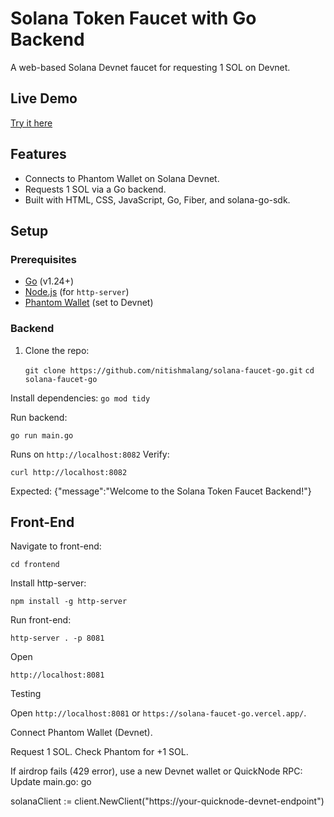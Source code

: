 # Solana Token Faucet with Go Backend
A web-based Solana Devnet faucet for requesting 1 SOL on Devnet.

## Live Demo
[Try it here](https://solana-faucet-go.vercel.app/)

## Features
- Connects to Phantom Wallet on Solana Devnet.
- Requests 1 SOL via a Go backend.
- Built with HTML, CSS, JavaScript, Go, Fiber, and solana-go-sdk.

## Setup
### Prerequisites
- [Go](https://go.dev/dl/) (v1.24+)
- [Node.js](https://nodejs.org/) (for `http-server`)
- [Phantom Wallet](https://phantom.app/) (set to Devnet)

### Backend
1. Clone the repo:
 
   `git clone https://github.com/nitishmalang/solana-faucet-go.git`
   `cd solana-faucet-go`

Install dependencies:
   `go mod tidy`

Run backend:

   `go run main.go`

Runs on `http://localhost:8082`
  Verify:

`curl http://localhost:8082`

Expected: {"message":"Welcome to the Solana Token Faucet Backend!"}

## Front-End

Navigate to front-end:

`cd frontend`

Install http-server:

`npm install -g http-server`

Run front-end:

`http-server . -p 8081`

Open 

`http://localhost:8081`

Testing

Open `http://localhost:8081` or `https://solana-faucet-go.vercel.app/`.

Connect Phantom Wallet (Devnet).

Request 1 SOL. Check Phantom for +1 SOL.

If airdrop fails (429 error), use a new Devnet wallet or QuickNode RPC:
Update main.go:
go

solanaClient := client.NewClient("https://your-quicknode-devnet-endpoint")

